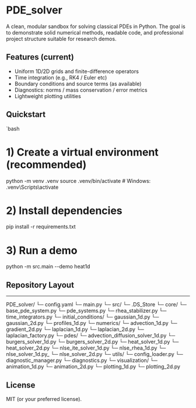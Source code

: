 # PDE_solver

A clean, modular sandbox for solving classical PDEs in Python. The goal is to demonstrate solid numerical methods, readable code, and professional project structure suitable for research demos.

## Features (current)
- Uniform 1D/2D grids and finite-difference operators
- Time integration (e.g., RK4 / Euler etc)
- Boundary conditions and source terms (as available)
- Diagnostics: norms / mass conservation / error metrics
- Lightweight plotting utilities

## Quickstart

`bash
# 1) Create a virtual environment (recommended)
python -m venv .venv
source .venv/bin/activate  # Windows: .venv\Scripts\activate

# 2) Install dependencies
pip install -r requirements.txt

# 3) Run a demo
python -m src.main --demo heat1d

## Repository Layout

-----------------------------------------------------------------------------------------------------------------------
PDE_solver/
  └─ config.yaml
  └─ main.py
  └─ src/
    └─ .DS_Store
    └─ core/
      └─ base_pde_system.py
      └─ pde_systems.py
      └─ rhea_stabilizer.py
      └─ time_integrators.py
    └─ initial_conditions/
      └─ gaussian_1d.py
      └─ gaussian_2d.py
      └─ profiles_1d.py
    └─ numerics/
      └─ advection_1d.py
      └─ gradient_2d.py
      └─ laplacian_1d.py
      └─ laplacian_2d.py
      └─ laplacian_factory.py
    └─ pdes/
      └─ advection_diffusion_solver_1d.py
      └─ burgers_solver_1d.py
      └─ burgers_solver_2d.py
      └─ heat_solver_1d.py
      └─ heat_solver_2d.py
      └─ nlse_ite_solver_1d.py
      └─ nlse_rhea_1d.py
      └─ nlse_solver_1d.py_
      └─ nlse_solver_2d.py
    └─ utils/
      └─ config_loader.py
      └─ diagnostic_manager.py
      └─ diagnostics.py
    └─ visualization/
      └─ animation_1d.py
      └─ animation_2d.py
      └─ plotting_1d.py
      └─ plotting_2d.py

## License

MIT (or your preferred license).
